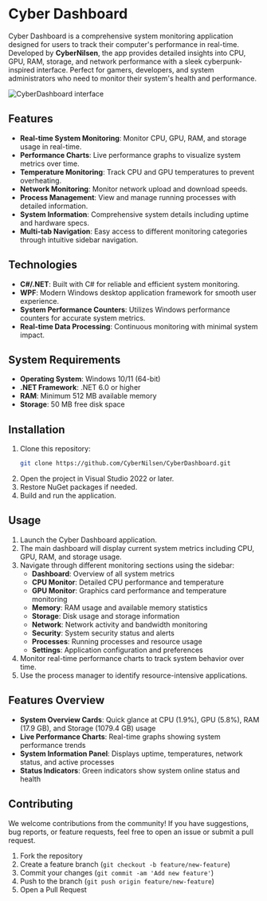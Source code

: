# Cyber Dashboard
Cyber Dashboard is a comprehensive system monitoring application designed for users to track their computer's performance in real-time. Developed by **CyberNilsen**, the app provides detailed insights into CPU, GPU, RAM, storage, and network performance with a sleek cyberpunk-inspired interface. Perfect for gamers, developers, and system administrators who need to monitor their system's health and performance.

![CyberDashboard interface](https://github.com/user-attachments/assets/9362fa66-9306-4acd-a04f-2a7a9dbd05d8)


## Features
- **Real-time System Monitoring**: Monitor CPU, GPU, RAM, and storage usage in real-time.
- **Performance Charts**: Live performance graphs to visualize system metrics over time.
- **Temperature Monitoring**: Track CPU and GPU temperatures to prevent overheating.
- **Network Monitoring**: Monitor network upload and download speeds.
- **Process Management**: View and manage running processes with detailed information.
- **System Information**: Comprehensive system details including uptime and hardware specs.
- **Multi-tab Navigation**: Easy access to different monitoring categories through intuitive sidebar navigation.

## Technologies
- **C#/.NET**: Built with C# for reliable and efficient system monitoring.
- **WPF**: Modern Windows desktop application framework for smooth user experience.
- **System Performance Counters**: Utilizes Windows performance counters for accurate system metrics.
- **Real-time Data Processing**: Continuous monitoring with minimal system impact.

## System Requirements
- **Operating System**: Windows 10/11 (64-bit)
- **.NET Framework**: .NET 6.0 or higher
- **RAM**: Minimum 512 MB available memory
- **Storage**: 50 MB free disk space

## Installation
1. Clone this repository:
   ```bash
   git clone https://github.com/CyberNilsen/CyberDashboard.git
   ```
2. Open the project in Visual Studio 2022 or later.
3. Restore NuGet packages if needed.
4. Build and run the application.

## Usage
1. Launch the Cyber Dashboard application.
2. The main dashboard will display current system metrics including CPU, GPU, RAM, and storage usage.
3. Navigate through different monitoring sections using the sidebar:
   - **Dashboard**: Overview of all system metrics
   - **CPU Monitor**: Detailed CPU performance and temperature
   - **GPU Monitor**: Graphics card performance and temperature monitoring
   - **Memory**: RAM usage and available memory statistics
   - **Storage**: Disk usage and storage information
   - **Network**: Network activity and bandwidth monitoring
   - **Security**: System security status and alerts
   - **Processes**: Running processes and resource usage
   - **Settings**: Application configuration and preferences
4. Monitor real-time performance charts to track system behavior over time.
5. Use the process manager to identify resource-intensive applications.

## Features Overview
- **System Overview Cards**: Quick glance at CPU (1.9%), GPU (5.8%), RAM (17.9 GB), and Storage (1079.4 GB) usage
- **Live Performance Charts**: Real-time graphs showing system performance trends
- **System Information Panel**: Displays uptime, temperatures, network status, and active processes
- **Status Indicators**: Green indicators show system online status and health

## Contributing
We welcome contributions from the community! If you have suggestions, bug reports, or feature requests, feel free to open an issue or submit a pull request.

1. Fork the repository
2. Create a feature branch (`git checkout -b feature/new-feature`)
3. Commit your changes (`git commit -am 'Add new feature'`)
4. Push to the branch (`git push origin feature/new-feature`)
5. Open a Pull Request
